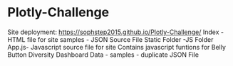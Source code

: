 # Plotly-Challenge
Site deployment: https://sophstep2015.github.io/Plotly-Challenge/
Index - HTML file for site
samples - JSON Source File
Static Folder
    -JS Folder
        App.js- Javascript source file for site
            Contains javascript funtions for Belly Button Diversity Dashboard
Data - samples - duplicate JSON File
